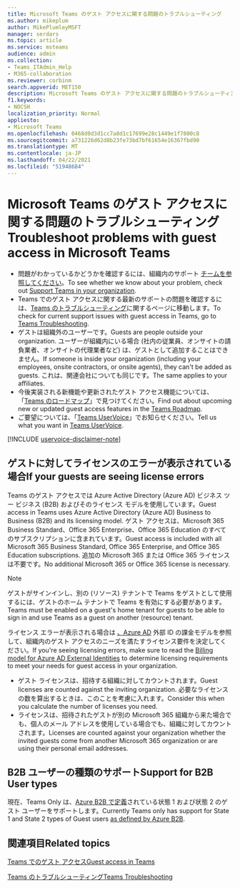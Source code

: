 ```yaml
---
title: Microsoft Teams のゲスト アクセスに関する問題のトラブルシューティング
ms.author: mikeplum
author: MikePlumleyMSFT
manager: serdars
ms.topic: article
ms.service: msteams
audience: admin
ms.collection:
- Teams_ITAdmin_Help
- M365-collaboration
ms.reviewer: corbinm
search.appverid: MET150
description: Microsoft Teams のゲスト アクセスに関する問題のトラブルシューティングと解決に役立つヘルプをご利用ください。
f1.keywords:
- NOCSH
localization_priority: Normal
appliesto:
- Microsoft Teams
ms.openlocfilehash: 0468d0d3d1cc7a8d1c17699e28c1449e1f7800c8
ms.sourcegitcommit: a731226d62d8b23fe73bd7bf61654e16367fbd90
ms.translationtype: MT
ms.contentlocale: ja-JP
ms.lasthandoff: 04/22/2021
ms.locfileid: "51948684"
---
```

# <a name="troubleshoot-problems-with-guest-access-in-microsoft-teams"></a><span data-ttu-id="92f0b-103">Microsoft Teams のゲスト アクセスに関する問題のトラブルシューティング</span><span class="sxs-lookup"><span data-stu-id="92f0b-103">Troubleshoot problems with guest access in Microsoft Teams</span></span>

- <span data-ttu-id="92f0b-104">問題がわかっているかどうかを確認するには、組織内のサポート [チームを参照してください](/MicrosoftTeams/troubleshoot/teams-welcome)。</span><span class="sxs-lookup"><span data-stu-id="92f0b-104">To see whether we know about your problem, check out [Support Teams in your organization](/MicrosoftTeams/troubleshoot/teams-welcome).</span></span>
- <span data-ttu-id="92f0b-105">Teams でのゲスト アクセスに関する最新のサポートの問題を確認するには、[Teams のトラブルシューティング](/MicrosoftTeams/troubleshoot/)に関するページに移動します。</span><span class="sxs-lookup"><span data-stu-id="92f0b-105">To check for current support issues with guest access in Teams, go to [Teams Troubleshooting](/MicrosoftTeams/troubleshoot/).</span></span>
- <span data-ttu-id="92f0b-106">ゲストは組織外のユーザーです。</span><span class="sxs-lookup"><span data-stu-id="92f0b-106">Guests are people outside your organization.</span></span> <span data-ttu-id="92f0b-107">ユーザーが組織内にいる場合 (社内の従業員、オンサイトの請負業者、オンサイトの代理業者など) は、ゲストとして追加することはできません。</span><span class="sxs-lookup"><span data-stu-id="92f0b-107">If someone is inside your organization (including your employees, onsite contractors, or onsite agents), they can't be added as guests.</span></span> <span data-ttu-id="92f0b-108">これは、関連会社についても同じです。</span><span class="sxs-lookup"><span data-stu-id="92f0b-108">The same applies to your affiliates.</span></span>
- <span data-ttu-id="92f0b-109">今後実装される新機能や更新されたゲスト アクセス機能については、「[Teams のロードマップ](https://aka.ms/teamsroadmap)」で見つけてください。</span><span class="sxs-lookup"><span data-stu-id="92f0b-109">Find out about upcoming new or updated guest access features in the [Teams Roadmap](https://aka.ms/teamsroadmap).</span></span>
- <span data-ttu-id="92f0b-110">ご要望については、「[Teams UserVoice](https://aka.ms/TeamsUserVoice)」でお知らせください。</span><span class="sxs-lookup"><span data-stu-id="92f0b-110">Tell us what you want in [Teams UserVoice](https://aka.ms/TeamsUserVoice).</span></span>

[!INCLUDE [uservoice-disclaimer-note](includes/uservoice-disclaimer-note.md)]

## <a name="if-your-guests-are-seeing-license-errors"></a><span data-ttu-id="92f0b-111">ゲストに対してライセンスのエラーが表示されている場合</span><span class="sxs-lookup"><span data-stu-id="92f0b-111">If your guests are seeing license errors</span></span>

<span data-ttu-id="92f0b-112">Teams のゲスト アクセスでは Azure Active Directory (Azure AD) ビジネス ツー ビジネス (B2B) およびそのライセンス モデルを使用しています。</span><span class="sxs-lookup"><span data-stu-id="92f0b-112">Guest access in Teams uses Azure Active Directory (Azure AD) Business to Business (B2B) and its licensing model.</span></span> <span data-ttu-id="92f0b-113">ゲスト アクセスは、Microsoft 365 Business Standard、Office 365 Enterprise、Office 365 Education のすべてのサブスクリプションに含まれています。</span><span class="sxs-lookup"><span data-stu-id="92f0b-113">Guest access is included with all Microsoft 365 Business Standard, Office 365 Enterprise, and Office 365 Education subscriptions.</span></span> <span data-ttu-id="92f0b-114">追加の Microsoft 365 または Office 365 ライセンスは不要です。</span><span class="sxs-lookup"><span data-stu-id="92f0b-114">No additional Microsoft 365 or Office 365 license is necessary.</span></span>

> [!NOTE]
> <span data-ttu-id="92f0b-115">ゲストがサインインし、別の (リソース) テナントで Teams をゲストとして使用するには、ゲストのホーム テナントで Teams を有効にする必要があります。</span><span class="sxs-lookup"><span data-stu-id="92f0b-115">Teams must be enabled on a guest's home tenant for guests to be able to sign in and use Teams as a guest on another (resource) tenant.</span></span>

<span data-ttu-id="92f0b-116">ライセンス エラーが表示される場合は [、Azure AD](/azure/active-directory/external-identities/external-identities-pricing) 外部 ID の課金モデルを参照して、組織内のゲスト アクセスのニーズを満たすライセンス要件を決定してください。</span><span class="sxs-lookup"><span data-stu-id="92f0b-116">If you're seeing licensing errors, make sure to read the [Billing model for Azure AD External Identities](/azure/active-directory/external-identities/external-identities-pricing) to determine licensing requirements to meet your needs for guest access in your organization.</span></span>

- <span data-ttu-id="92f0b-117">ゲスト ライセンスは、招待する組織に対してカウントされます。</span><span class="sxs-lookup"><span data-stu-id="92f0b-117">Guest licenses are counted against the inviting organization.</span></span> <span data-ttu-id="92f0b-118">必要なライセンスの数を算出するときは、このことを考慮に入れます。</span><span class="sxs-lookup"><span data-stu-id="92f0b-118">Consider this when you calculate the number of licenses you need.</span></span>
- <span data-ttu-id="92f0b-119">ライセンスは、招待されたゲストが別の Microsoft 365 組織から来た場合でも、個人のメール アドレスを使用している場合でも、組織に対してカウントされます。</span><span class="sxs-lookup"><span data-stu-id="92f0b-119">Licenses are counted against your organization whether the invited guests come from another Microsoft 365 organization or are using their personal email addresses.</span></span>

## <a name="support-for-b2b-user-types"></a><span data-ttu-id="92f0b-120">B2B ユーザーの種類のサポート</span><span class="sxs-lookup"><span data-stu-id="92f0b-120">Support for B2B User types</span></span>

<span data-ttu-id="92f0b-121">現在、Teams Only は、[Azure B2B で定義](/azure/active-directory/b2b/user-properties)されている状態 1 および状態 2 のゲスト ユーザーをサポートします。</span><span class="sxs-lookup"><span data-stu-id="92f0b-121">Currently Teams only has support for State 1 and State 2 types of Guest users [as defined by Azure B2B](/azure/active-directory/b2b/user-properties).</span></span>

## <a name="related-topics"></a><span data-ttu-id="92f0b-122">関連項目</span><span class="sxs-lookup"><span data-stu-id="92f0b-122">Related topics</span></span>

[<span data-ttu-id="92f0b-123">Teams でのゲスト アクセス</span><span class="sxs-lookup"><span data-stu-id="92f0b-123">Guest access in Teams</span></span>](guest-access.md)

[<span data-ttu-id="92f0b-124">Teams のトラブルシューティング</span><span class="sxs-lookup"><span data-stu-id="92f0b-124">Teams Troubleshooting</span></span>](/MicrosoftTeams/troubleshoot/teams)